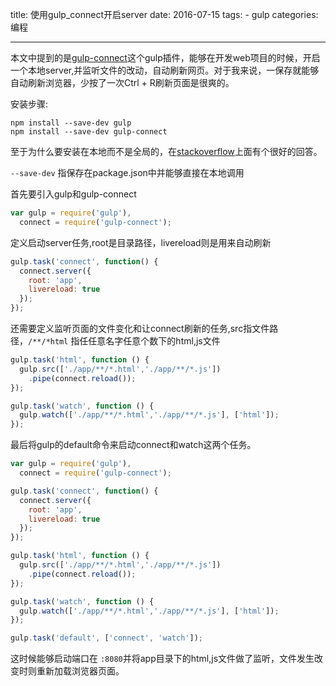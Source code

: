 title: 使用gulp_connect开启server
date: 2016-07-15
tags: 
    - gulp
categories: 编程

---

本文中提到的是[gulp-connect](https://github.com/AveVlad/gulp-connect)这个gulp插件，能够在开发web项目的时候，开启一个本地server,并监听文件的改动，自动刷新网页。对于我来说，一保存就能够自动刷新浏览器，少按了一次Ctrl + R刷新页面是很爽的。

安装步骤:

```
npm install --save-dev gulp
npm install --save-dev gulp-connect
```

至于为什么要安装在本地而不是全局的，在[stackoverflow](http://stackoverflow.com/questions/22115400/why-do-we-need-to-install-gulp-globally-and-locally)上面有个很好的回答。
<!--more-->  

`--save-dev` 指保存在package.json中并能够直接在本地调用

首先要引入gulp和gulp-connect

```javascript
var gulp = require('gulp'),
  connect = require('gulp-connect');
```

定义启动server任务,root是目录路径，livereload则是用来自动刷新

```javascript
gulp.task('connect', function() {
  connect.server({
    root: 'app',
    livereload: true
  });
});

```

还需要定义监听页面的文件变化和让connect刷新的任务,src指文件路径，`/**/*html` 指任任意名字任意个数下的html,js文件

```javascript
gulp.task('html', function () {
  gulp.src(['./app/**/*.html','./app/**/*.js'])
    .pipe(connect.reload());
});

gulp.task('watch', function () {
  gulp.watch(['./app/**/*.html','./app/**/*.js'], ['html']);
});

```

最后将gulp的default命令来启动connect和watch这两个任务。

```javascript
var gulp = require('gulp'),
  connect = require('gulp-connect');

gulp.task('connect', function() {
  connect.server({
    root: 'app',
    livereload: true
  });
});

gulp.task('html', function () {
  gulp.src(['./app/**/*.html','./app/**/*.js'])
    .pipe(connect.reload());
});

gulp.task('watch', function () {
  gulp.watch(['./app/**/*.html','./app/**/*.js'], ['html']);
});

gulp.task('default', ['connect', 'watch']);
```

这时候能够启动端口在 `:8080`并将app目录下的html,js文件做了监听，文件发生改变时则重新加载浏览器页面。